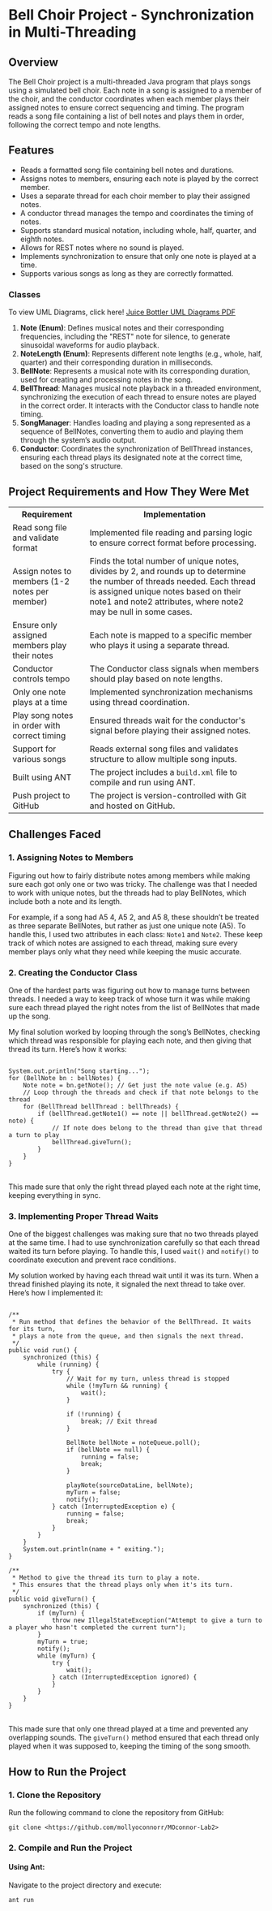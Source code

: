 # Bell Choir Project - Synchronization in Multi-Threading

<h2>Overview</h2>
<p>The Bell Choir project is a multi-threaded Java program that plays songs using a simulated bell choir. Each note in a song is assigned to a member of the choir, and the conductor coordinates when each member plays their assigned notes to ensure correct sequencing and timing. The program reads a song file containing a list of bell notes and plays them in order, following the correct tempo and note lengths.</p>

<h2>Features</h2>
<ul>
    <li>Reads a formatted song file containing bell notes and durations.</li>
    <li>Assigns notes to members, ensuring each note is played by the correct member.</li>
    <li>Uses a separate thread for each choir member to play their assigned notes.</li>
    <li>A conductor thread manages the tempo and coordinates the timing of notes.</li>
    <li>Supports standard musical notation, including whole, half, quarter, and eighth notes.</li>
    <li>Allows for REST notes where no sound is played.</li>
    <li>Implements synchronization to ensure that only one note is played at a time.</li>
    <li>Supports various songs as long as they are correctly formatted.</li>
</ul>

<h3>Classes</h3>
<p>To view UML Diagrams, click here! <a href="https://github.com/user-attachments/files/18914096/Juice.Bottler_.UML.Diagrams.pdf" target="_blank">Juice Bottler UML Diagrams PDF</a></p>

<ol>
    <li><strong>Note (Enum)</strong>: Defines musical notes and their corresponding frequencies, including the "REST" note for silence, to generate sinusoidal waveforms for audio playback.</li>
    <li><strong>NoteLength (Enum)</strong>: Represents different note lengths (e.g., whole, half, quarter) and their corresponding duration in milliseconds.</li>
    <li><strong>BellNote</strong>: Represents a musical note with its corresponding duration, used for creating and processing notes in the song.</li>
    <li><strong>BellThread</strong>: Manages musical note playback in a threaded environment, synchronizing the execution of each thread to ensure notes are played in the correct order. It interacts with the Conductor class to handle note timing.</li>
    <li><strong>SongManager</strong>: Handles loading and playing a song represented as a sequence of BellNotes, converting them to audio and playing them through the system’s audio output.</li>
    <li><strong>Conductor</strong>: Coordinates the synchronization of BellThread instances, ensuring each thread plays its designated note at the correct time, based on the song's structure.</li>
</ol>

<h2>Project Requirements and How They Were Met</h2>
<table>
    <tr>
        <th>Requirement</th>
        <th>Implementation</th>
    </tr>
    <tr>
        <td>Read song file and validate format</td>
        <td>Implemented file reading and parsing logic to ensure correct format before processing.</td>
    </tr>
    <tr>
        <td>Assign notes to members (1-2 notes per member)</td>
        <td>Finds the total number of unique notes, divides by 2, and rounds up to determine the number of threads needed. Each thread is assigned unique notes based on their note1 and note2 attributes, where note2 may be null in some cases.</td>
    </tr>
    <tr>
        <td>Ensure only assigned members play their notes</td>
        <td>Each note is mapped to a specific member who plays it using a separate thread.</td>
    </tr>
    <tr>
        <td>Conductor controls tempo</td>
        <td>The Conductor class signals when members should play based on note lengths.</td>
    </tr>
    <tr>
        <td>Only one note plays at a time</td>
        <td>Implemented synchronization mechanisms using thread coordination.</td>
    </tr>
    <tr>
        <td>Play song notes in order with correct timing</td>
        <td>Ensured threads wait for the conductor's signal before playing their assigned notes.</td>
    </tr>
    <tr>
        <td>Support for various songs</td>
        <td>Reads external song files and validates structure to allow multiple song inputs.</td>
    </tr>
    <tr>
        <td>Built using ANT</td>
        <td>The project includes a <code>build.xml</code> file to compile and run using ANT.</td>
    </tr>
    <tr>
        <td>Push project to GitHub</td>
        <td>The project is version-controlled with Git and hosted on GitHub.</td>
    </tr>
</table>

<h2>Challenges Faced</h2>

<h3>1. Assigning Notes to Members</h3>
<p>Figuring out how to fairly distribute notes among members while making sure each got only one or two was tricky. The challenge was that I needed to work with unique notes, but the threads had to play BellNotes, which include both a note and its length.</p>

<p>For example, if a song had A5 4, A5 2, and A5 8, these shouldn’t be treated as three separate BellNotes, but rather as just one unique note (A5). To handle this, I used two attributes in each class: <code>Note1</code> and <code>Note2</code>. These keep track of which notes are assigned to each thread, making sure every member plays only what they need while keeping the music accurate.</p>

<h3>2. Creating the Conductor Class</h3>
<p>One of the hardest parts was figuring out how to manage turns between threads. I needed a way to keep track of whose turn it was while making sure each thread played the right notes from the list of BellNotes that made up the song.</p>

<p>My final solution worked by looping through the song’s BellNotes, checking which thread was responsible for playing each note, and then giving that thread its turn. Here’s how it works:</p>

<pre>
<code>
System.out.println("Song starting...");
for (BellNote bn : bellNotes) {
    Note note = bn.getNote(); // Get just the note value (e.g. A5)
    // Loop through the threads and check if that note belongs to the thread
    for (BellThread bellThread : bellThreads) {
        if (bellThread.getNote1() == note || bellThread.getNote2() == note) {
            // If note does belong to the thread than give that thread a turn to play
            bellThread.giveTurn();
        }
    }
}
</code>
</pre>

<p>This made sure that only the right thread played each note at the right time, keeping everything in sync.</p>

<h3>3. Implementing Proper Thread Waits</h3>
<p>One of the biggest challenges was making sure that no two threads played at the same time. I had to use synchronization carefully so that each thread waited its turn before playing. To handle this, I used <code>wait()</code> and <code>notify()</code> to coordinate execution and prevent race conditions.</p>

<p>My solution worked by having each thread wait until it was its turn. When a thread finished playing its note, it signaled the next thread to take over. Here’s how I implemented it:</p>

<pre>
<code>
/**
 * Run method that defines the behavior of the BellThread. It waits for its turn, 
 * plays a note from the queue, and then signals the next thread.
 */
public void run() {
    synchronized (this) {
        while (running) {
            try {
                // Wait for my turn, unless thread is stopped
                while (!myTurn && running) {
                    wait();
                }

                if (!running) {
                    break; // Exit thread
                }

                BellNote bellNote = noteQueue.poll();
                if (bellNote == null) {
                    running = false;
                    break;
                }

                playNote(sourceDataLine, bellNote);
                myTurn = false;
                notify();
            } catch (InterruptedException e) {
                running = false;
                break;
            }
        }
    }
    System.out.println(name + " exiting.");
}

/**
 * Method to give the thread its turn to play a note.
 * This ensures that the thread plays only when it's its turn.
 */
public void giveTurn() {
    synchronized (this) {
        if (myTurn) {
            throw new IllegalStateException("Attempt to give a turn to a player who hasn't completed the current turn");
        }
        myTurn = true;
        notify();
        while (myTurn) {
            try {
                wait();
            } catch (InterruptedException ignored) {
            }
        }
    }
}
</code>
</pre>

<p>This made sure that only one thread played at a time and prevented any overlapping sounds. The <code>giveTurn()</code> method ensured that each thread only played when it was supposed to, keeping the timing of the song smooth.</p>

<h2>How to Run the Project</h2>

<h3>1. Clone the Repository</h3>
<p>Run the following command to clone the repository from GitHub:</p>
<pre><code>git clone &lt;https://github.com/mollyoconnorr/MOconnor-Lab2&gt;</code></pre>

<h3>2. Compile and Run the Project</h3>

<h4>Using <strong>Ant</strong>:</h4>
<p>Navigate to the project directory and execute:</p>
<pre><code>ant run</code></pre>
